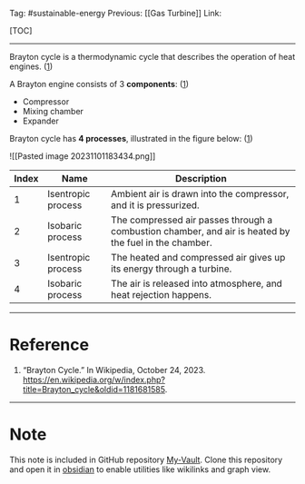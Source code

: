 Tag: #sustainable-energy 
Previous: [[Gas Turbine]]
Link: 

[TOC]

---

Brayton cycle is a thermodynamic cycle that describes the operation of heat engines. (<u>1</u>)

A Brayton engine consists of 3 **components**: (<u>1</u>)

- Compressor
- Mixing chamber
- Expander

Brayton cycle has **4 processes**, illustrated in the figure below: (<u>1</u>)

![[Pasted image 20231101183434.png]]

| Index | Name               | Description                                                                                           |
| ----- | ------------------ | ----------------------------------------------------------------------------------------------------- |
| 1     | Isentropic process | Ambient air is drawn into the compressor, and it is pressurized.                                      |
| 2     | Isobaric process   | The compressed air passes through a combustion chamber, and air is heated by the fuel in the chamber. |
| 3     | Isentropic process | The heated and compressed air gives up its energy through a turbine.                                  |
| 4     | Isobaric process   | The air is released into atmosphere, and heat rejection happens.                                      | 

---

# Reference

1. “Brayton Cycle.” In Wikipedia, October 24, 2023. https://en.wikipedia.org/w/index.php?title=Brayton_cycle&oldid=1181681585.

---

# Note

This note is included in GitHub repository [My-Vault](https://github.com/LittleD3092/My-Vault.git). Clone this repository and open it in [obsidian](https://obsidian.md/) to enable utilities like wikilinks and graph view.